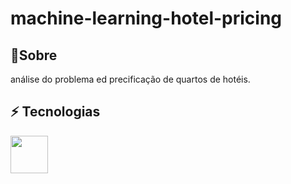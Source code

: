 <h1>machine-learning-hotel-pricing
</h1>

<h2>💬Sobre</h2>
<p>análise do problema ed precificação de quartos de hotéis.</p>

## ⚡ Tecnologias
  <img src="https://cdn.jsdelivr.net/gh/devicons/devicon@latest/icons/python/python-original.svg" width="60" height="60" />

          

